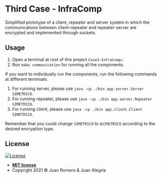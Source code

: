 # Third Case - InfraComp

Simplified prototype of a client, repeater and server system in which the communications between client-repeater and repeater-server are encrypted and implemented through sockets.

## Usage

1. Open a terminal at root of this project `Caso3-InfraComp/`.
2. Run `make communication` for running all the components.

If you want to individually run the components, run the following commands at different terminals:

1. For running server, please use `java -cp ./bin app.server.Server SIMETRICO`.
2. For running repeater, please use `java -cp ./bin app.server.Repeater SIMETRICO`.
3. For running client, please use `java -cp ./bin app.client.Client SIMETRICO`.

Remember that you could change `SIMETRICO` to `ASIMETRICO` according to the desired encryption type.

## License

[![License](http://img.shields.io/:license-mit-blue.svg?style=flat-square)](http://badges.mit-license.org)

- **[MIT license](LICENSE)**
- Copyright 2021 © Juan Romero & Juan Alegría
